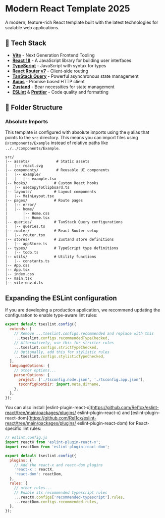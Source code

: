 # Modern React Template 2025

A modern, feature-rich React template built with the latest technologies for scalable web applications.

## 🚀 Tech Stack

- **[Vite](https://vitejs.dev/)** - Next Generation Frontend Tooling
- **[React 18](https://react.dev/)** - A JavaScript library for building user interfaces
- **[TypeScript](https://www.typescriptlang.org/)** - JavaScript with syntax for types
- **[React Router v7](https://reactrouter.com/)** - Client-side routing
- **[TanStack Query](https://tanstack.com/query)** - Powerful asynchronous state management
- **[Axios](https://axios-http.com/)** - Promise based HTTP client
- **[Zustand](https://zustand-demo.pmnd.rs/)** - Bear necessities for state management
- **[ESLint](https://eslint.org/)** & **[Prettier](https://prettier.io/)** - Code quality and formatting

## 📁 Folder Structure

### Absolute Imports

This template is configured with absolute imports using the `@` alias that points to the `src` directory.
This means you can import files using `@/components/Example` instead of relative paths like `../../components/Example`.

```
src/
|-- assets/            # Static assets
|   |-- react.svg
|-- components/        # Reusable UI components
|   |-- example/
|   |   |-- example.tsx
|-- hooks/            # Custom React hooks
|   |-- useCopyToClipboard.ts
|-- layouts/          # Layout components
|   |-- MainLayout.tsx
|-- pages/            # Route pages
|   |-- error/
|   |-- home/
|       |-- Home.css
|       |-- Home.tsx
|-- queries/          # TanStack Query configurations
|   |-- queries.ts
|-- router/           # React Router setup
|   |-- router.tsx
|-- stores/           # Zustand store definitions
|   |-- appStore.ts
|-- types/            # TypeScript type definitions
|   |-- todo.ts
|-- utils/            # Utility functions
|   |-- constants.ts
|-- App.css
|-- App.tsx
|-- index.css
|-- main.tsx
|-- vite-env.d.ts
```

## Expanding the ESLint configuration

If you are developing a production application, we recommend updating the configuration to enable type-aware lint rules:

```js
export default tseslint.config({
  extends: [
    // Remove ...tseslint.configs.recommended and replace with this
    ...tseslint.configs.recommendedTypeChecked,
    // Alternatively, use this for stricter rules
    ...tseslint.configs.strictTypeChecked,
    // Optionally, add this for stylistic rules
    ...tseslint.configs.stylisticTypeChecked,
  ],
  languageOptions: {
    // other options...
    parserOptions: {
      project: ['./tsconfig.node.json', './tsconfig.app.json'],
      tsconfigRootDir: import.meta.dirname,
    },
  },
});
```

You can also install [eslint-plugin-react-x](https://github.com/Rel1cx/eslint-react/tree/main/packages/plugins/
eslint-plugin-react-x) and [eslint-plugin-react-dom](https://github.com/Rel1cx/eslint-react/tree/main/packages/plugins/
eslint-plugin-react-dom) for React-specific lint rules:

```js
// eslint.config.js
import reactX from 'eslint-plugin-react-x';
import reactDom from 'eslint-plugin-react-dom';

export default tseslint.config({
  plugins: {
    // Add the react-x and react-dom plugins
    'react-x': reactX,
    'react-dom': reactDom,
  },
  rules: {
    // other rules...
    // Enable its recommended typescript rules
    ...reactX.configs['recommended-typescript'].rules,
    ...reactDom.configs.recommended.rules,
  },
});
```
